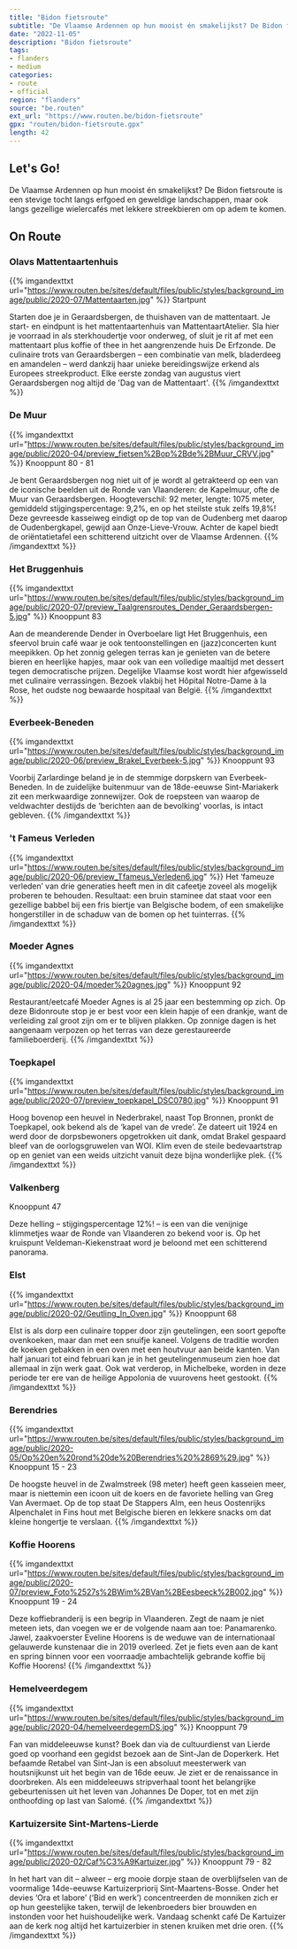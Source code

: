 ```yaml
---
title: "Bidon fietsroute"
subtitle: "De Vlaamse Ardennen op hun mooist én smakelijkst? De Bidon fietsroute is een stevige tocht langs erfgoed en geweldige landschappen, maar ook langs gezellige wielercafés met lekkere streekbieren om op adem te komen"
date: "2022-11-05"
description: "Bidon fietsroute"
tags:
- flanders
- medium
categories:
- route
- official
region: "flanders"
source: "be.routen"
ext_url: "https://www.routen.be/bidon-fietsroute"
gpx: "routen/bidon-fietsroute.gpx"
length: 42
---
```


## Let's Go!

De Vlaamse Ardennen op hun mooist én smakelijkst? De Bidon fietsroute is een stevige tocht langs erfgoed en geweldige landschappen, maar ook langs gezellige wielercafés met lekkere streekbieren om op adem te komen.

## On Route

### Olavs Mattentaartenhuis

{{% imgandexttxt url="https://www.routen.be/sites/default/files/public/styles/background_image/public/2020-07/Mattentaarten.jpg" %}}
Startpunt

Starten doe je in Geraardsbergen, de thuishaven van de mattentaart. Je start- en eindpunt is het mattentaartenhuis van MattentaartAtelier. Sla hier je voorraad in als sterkhoudertje voor onderweg, of sluit je rit af met een mattentaart plus koffie of thee in het aangrenzende huis De Erfzonde. De culinaire trots van Geraardsbergen – een combinatie van melk, bladerdeeg en amandelen – werd dankzij haar unieke bereidingswijze erkend als Europees streekproduct. Elke eerste zondag van augustus viert Geraardsbergen nog altijd de 'Dag van de Mattentaart'.
{{% /imgandexttxt %}}

### De Muur

{{% imgandexttxt url="https://www.routen.be/sites/default/files/public/styles/background_image/public/2020-04/preview_fietsen%2Bop%2Bde%2BMuur_CRVV.jpg" %}}
Knooppunt 80 - 81

Je bent Geraardsbergen nog niet uit of je wordt al getrakteerd op een van de iconische beelden uit de Ronde van Vlaanderen: de Kapelmuur, ofte de Muur van Geraardsbergen. Hoogteverschil: 92 meter, lengte: 1075 meter, gemiddeld stijgingspercentage: 9,2%, en op het steilste stuk zelfs 19,8%! Deze gevreesde kasseiweg eindigt op de top van de Oudenberg met daarop de Oudenbergkapel, gewijd aan Onze-Lieve-Vrouw. Achter de kapel biedt de oriëntatietafel een schitterend uitzicht over de Vlaamse Ardennen.
{{% /imgandexttxt %}}

### Het Bruggenhuis

{{% imgandexttxt url="https://www.routen.be/sites/default/files/public/styles/background_image/public/2020-07/preview_Taalgrensroutes_Dender_Geraardsbergen-5.jpg" %}}
Knooppunt 83

Aan de meanderende Dender in Overboelare ligt Het Bruggenhuis, een sfeervol bruin café waar je ook tentoonstellingen en (jazz)concerten kunt meepikken. Op het zonnig gelegen terras kan je genieten van de betere bieren en heerlijke hapjes, maar ook van een volledige maaltijd met dessert tegen democratische prijzen. Degelijke Vlaamse kost wordt hier afgewisseld met culinaire verrassingen. Bezoek vlakbij het Hôpital Notre-Dame à la Rose, het oudste nog bewaarde hospitaal van België.
{{% /imgandexttxt %}}

### Everbeek-Beneden

{{% imgandexttxt url="https://www.routen.be/sites/default/files/public/styles/background_image/public/2020-06/preview_Brakel_Everbeek-5.jpg" %}}
Knooppunt 93

Voorbij Zarlardinge beland je in de stemmige dorpskern van Everbeek-Beneden. In de zuidelijke buitenmuur van de 18de-eeuwse Sint-Mariakerk zit een merkwaardige zonnewijzer. Ook de roepsteen van waarop de veldwachter destijds de ‘berichten aan de bevolking’ voorlas, is intact gebleven.
{{% /imgandexttxt %}}

### 't Fameus Verleden

{{% imgandexttxt url="https://www.routen.be/sites/default/files/public/styles/background_image/public/2020-06/preview_Tfameus_Verleden6.jpg" %}}
Het ‘fameuze verleden’ van drie generaties heeft men in dit cafeetje zoveel als mogelijk proberen te behouden. Resultaat: een bruin staminee dat staat voor een gezellige babbel bij een fris biertje van Belgische bodem, of een smakelijke hongerstiller in de schaduw van de bomen op het tuinterras.
{{% /imgandexttxt %}}

### Moeder Agnes

{{% imgandexttxt url="https://www.routen.be/sites/default/files/public/styles/background_image/public/2020-04/moeder%20agnes.jpg" %}}
Knooppunt 92

Restaurant/eetcafé Moeder Agnes is al 25 jaar een bestemming op zich. Op deze Bidonroute stop je er best voor een klein hapje of een drankje, want de verleiding zal groot zijn om er te blijven plakken. Op zonnige dagen is het aangenaam verpozen op het terras van deze gerestaureerde familieboerderij.
{{% /imgandexttxt %}}

### Toepkapel

{{% imgandexttxt url="https://www.routen.be/sites/default/files/public/styles/background_image/public/2020-07/preview_toepkapel_DSC0780.jpg" %}}
Knooppunt 91

Hoog bovenop een heuvel in Nederbrakel, naast Top Bronnen, pronkt de Toepkapel, ook bekend als de ‘kapel van de vrede’. Ze dateert uit 1924 en werd door de dorpsbewoners opgetrokken uit dank, omdat Brakel gespaard bleef van de oorlogsgruwelen van WOI. Klim even de steile bedevaartstrap op en geniet van een weids uitzicht vanuit deze bijna wonderlijke plek.
{{% /imgandexttxt %}}

### Valkenberg

Knooppunt 47

Deze helling – stijgingspercentage 12%! – is een van die venijnige klimmetjes waar de Ronde van Vlaanderen zo bekend voor is. Op het kruispunt Veldeman-Kiekenstraat word je beloond met een schitterend panorama.

### Elst

{{% imgandexttxt url="https://www.routen.be/sites/default/files/public/styles/background_image/public/2020-02/Geutling_In_Oven.jpg" %}}
Knooppunt 68

Elst is als dorp een culinaire topper door zijn geutelingen, een soort gepofte ovenkoeken, maar dan met een snuifje kaneel. Volgens de traditie worden de koeken gebakken in een oven met een houtvuur aan beide kanten. Van half januari tot eind februari kan je in het geutelingenmuseum zien hoe dat allemaal in zijn werk gaat. Ook wat verderop, in Michelbeke, worden in deze periode ter ere van de heilige Appolonia de vuurovens heet gestookt.
{{% /imgandexttxt %}}

### Berendries

{{% imgandexttxt url="https://www.routen.be/sites/default/files/public/styles/background_image/public/2020-05/Op%20en%20rond%20de%20Berendries%20%2869%29.jpg" %}}
Knooppunt 15 - 23

De hoogste heuvel in de Zwalmstreek (98 meter) heeft geen kasseien meer, maar is niettemin een icoon uit de koers en de favoriete helling van Greg Van Avermaet. Op de top staat De Stappers Alm, een heus Oostenrijks Alpenchalet in Fins hout met Belgische bieren en lekkere snacks om dat kleine hongertje te verslaan.
{{% /imgandexttxt %}}

### Koffie Hoorens

{{% imgandexttxt url="https://www.routen.be/sites/default/files/public/styles/background_image/public/2020-07/preview_Foto%2527s%2BWim%2BVan%2BEesbeeck%2B002.jpg" %}}
Knooppunt 19 - 24

Deze koffiebranderij is een begrip in Vlaanderen. Zegt de naam je niet meteen iets, dan voegen we er de volgende naam aan toe: Panamarenko. Jawel, zaakvoerster Eveline Hoorens is de weduwe van de internationaal gelauwerde kunstenaar die in 2019 overleed. Zet je fiets even aan de kant en spring binnen voor een voorraadje ambachtelijk gebrande koffie bij Koffie Hoorens!
{{% /imgandexttxt %}}

### Hemelveerdegem

{{% imgandexttxt url="https://www.routen.be/sites/default/files/public/styles/background_image/public/2020-04/hemelveerdegemDS.jpg" %}}
Knooppunt 79

Fan van middeleeuwse kunst? Boek dan via de cultuurdienst van Lierde goed op voorhand een gegidst bezoek aan de Sint-Jan de Doperkerk. Het befaamde Retabel van Sint-Jan is een absoluut meesterwerk van houtsnijkunst uit het begin van de 16de eeuw. Je ziet er de renaissance in doorbreken. Als een middeleeuws stripverhaal toont het belangrijke gebeurtenissen uit het leven van Johannes De Doper, tot en met zijn onthoofding op last van Salomé.
{{% /imgandexttxt %}}

### Kartuizersite Sint-Martens-Lierde

{{% imgandexttxt url="https://www.routen.be/sites/default/files/public/styles/background_image/public/2020-02/Caf%C3%A9Kartuizer.jpg" %}}
Knooppunt 79 - 82

In het hart van dit – alweer – erg mooie dorpje staan de overblijfselen van de voormalige 14de-eeuwse Kartuizerpriorij Sint-Maartens-Bosse. Onder het devies ‘Ora et labore’ (‘Bid en werk’) concentreerden de monniken zich er op hun geestelijke taken, terwijl de lekenbroeders bier brouwden en instonden voor het huishoudelijke werk. Vandaag schenkt café De Kartuizer aan de kerk nog altijd het kartuizerbier in stenen kruiken met drie oren.
{{% /imgandexttxt %}}


